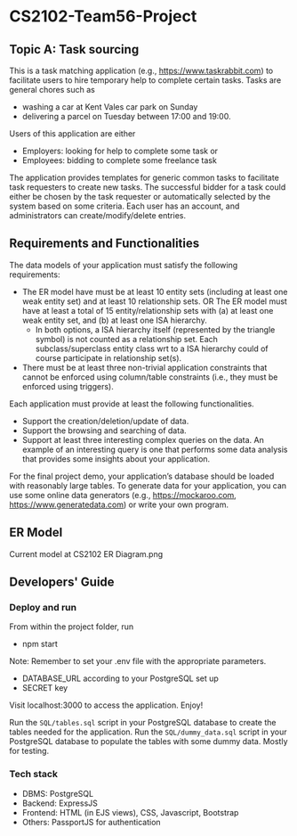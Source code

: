 # CS2102-Team56-Project

## Topic A: Task sourcing
This is a task matching application (e.g., https://www.taskrabbit.com) to facilitate users to hire temporary help to complete certain tasks. Tasks are general chores such as
- washing a car at Kent Vales car park on Sunday
- delivering a parcel on Tuesday between 17:00 and 19:00.

Users of this application are either
- Employers: looking for help to complete some task or
- Employees: bidding to complete some freelance task

The application provides templates for generic common tasks to facilitate task requesters to create new tasks. The successful bidder for a task could either be chosen by the task requester or automatically selected by the system based on some criteria. Each user has an account, and administrators can create/modify/delete entries.

## Requirements and Functionalities
The data models of your application must satisfy the following requirements:
- The ER model have must be at least 10 entity sets (including at least one weak entity set) and at least 10 relationship sets. OR  The ER model must have at least a total of 15 entity/relationship sets with (a) at least one weak entity set, and (b) at least one ISA hierarchy.
    - In both options, a ISA hierarchy itself (represented by the triangle symbol)  is not counted as a relationship set. Each subclass/superclass entity class wrt to a ISA hierarchy could of course participate in relationship set(s).
- There must be at least three non-trivial application constraints that cannot be enforced using column/table constraints (i.e., they must be enforced using triggers).

Each application must provide at least the following functionalities.
- Support the creation/deletion/update of data.
- Support the browsing and searching of data.
- Support at least three interesting complex queries on the data. An example of an interesting query is one that performs some data analysis that provides some insights about your application.

For the final project demo, your application’s database should be loaded with reasonably large tables. To generate data for your application, you can use some online data generators (e.g., https://mockaroo.com, https://www.generatedata.com) or write your own program.

## ER Model
Current model at CS2102 ER Diagram.png

## Developers' Guide

### Deploy and run
From within the project folder, run
- npm start

Note: Remember to set your .env file with the appropriate parameters.
- DATABASE_URL according to your PostgreSQL set up
- SECRET key

Visit localhost:3000 to access the application. Enjoy!

Run the `SQL/tables.sql` script in your PostgreSQL database to create the tables needed for the application.
Run the `SQL/dummy_data.sql` script in your PostgreSQL database to populate the tables with some dummy data. Mostly for testing.

### Tech stack
- DBMS: PostgreSQL
- Backend: ExpressJS
- Frontend: HTML (in EJS views), CSS, Javascript, Bootstrap
- Others: PassportJS for authentication
